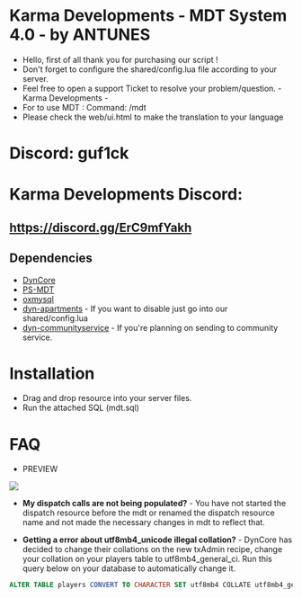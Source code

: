 # Karma Developments - MDT System 4.0 - by ANTUNES

- Hello, first of all thank you for purchasing our script !
- Don't forget to configure the shared/config.lua file according to your server.
- Feel free to open a support Ticket to resolve your problem/question. - Karma Developments -
- For to use MDT : Command: /mdt
- Please check the web/ui.html to make the translation to your language

# Discord: guf1ck

# Karma Developments Discord: 
## https://discord.gg/ErC9mfYakh

## Dependencies

- [DynCore](https://github.com/DynCore-framework/dyn-core)
- [PS-MDT](https://github.com/Project-Sloth/ps-mdt)
- [oxmysql](https://github.com/overextended/oxmysql)
- [dyn-apartments](https://github.com/DynCore-framework/dyn-apartments) - If you want to disable just go into our shared/config.lua
- [dyn-communityservice](https://github.com/Zepherlah/dyn-community-service) - If you're planning on sending to community service. 

# Installation

* Drag and drop resource into your server files.
* Run the attached SQL (mdt.sql)

# FAQ

* PREVIEW

![](https://cdn.discordapp.com/attachments/1188507337464496128/1237422180497756245/image.png?ex=66515776&is=665005f6&hm=4e27ec489d70a8c139aaea375e5b656e985e13042d775f0330d89a5653ad8b09&)

- **My dispatch calls are not being populated?** - You have not started the dispatch resource before the mdt or renamed the dispatch resource name and not made the necessary changes in mdt to reflect that.

- **Getting a error about utf8mb4_unicode illegal collation?** - DynCore has decided to change their collations on the new txAdmin recipe, change your collation on your players table to utf8mb4_general_ci. Run this query below on your database to automatically change it. 
```sql
ALTER TABLE players CONVERT TO CHARACTER SET utf8mb4 COLLATE utf8mb4_general_ci
```
